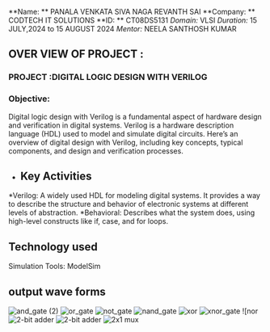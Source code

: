 **Name: ** PANALA VENKATA SIVA NAGA REVANTH SAI
**Company: ** CODTECH IT SOLUTIONS
**ID: ** CT08DS5131
*Domain:* VLSI
*Duration:* 15 JULY,2024 to 15 AUGUST 2024
*Mentor:* NEELA SANTHOSH KUMAR
## OVER VIEW OF PROJECT :
### PROJECT :DIGITAL LOGIC DESIGN WITH VERILOG
### Objective:
Digital logic design with Verilog is a fundamental aspect of hardware design and verification in digital systems.
Verilog is a hardware description language (HDL) used to model and simulate digital circuits.
Here’s an overview of digital design with Verilog, including key concepts, typical components, and design and verification processes.
- ## Key Activities
*Verilog: A widely used HDL for modeling digital systems. It provides a way to describe the structure and behavior of electronic systems at different levels of abstraction.
*Behavioral: Describes what the system does, using high-level constructs like if, case, and for loops.
## Technology used
 Simulation Tools: ModelSim
 ## output wave forms
 ![and_gate (2)](https://github.com/user-attachments/assets/0b2c55bf-56bc-47c9-a9b9-85cc192b0a3d)
![or_gate](https://github.com/user-attachments/assets/6fe75947-801b-4057-8012-395236788e32)
![not_gate](https://github.com/user-attachments/assets/4cd77e9d-ad22-44ca-8a02-fecfb0ae228b)
![nand_gate](https://github.com/user-attachments/assets/37146c69-ae67-4044-8c6d-7e8146ac32eb)
![xor](https://github.com/user-attachments/assets/8b2ab197-56c6-4126-8b7e-a032f94bfda5)
![xnor_gate](https://github.com/user-attachments/assets/734b9186-13de-47c0-aeb9-c28befd2e93d)
![nor![2-bit adder](https://github.com/user-attachments/assets/94ae75c8-a5c3-4db2-a293-36e5f4925817)
![2-bit adder](https://github.com/user-attachments/assets/c6e05e37-9db5-4059-9ffe-11ee723e6563)
![2x1 mux](https://github.com/user-attachments/assets/316a7921-9f89-4f1f-8cb0-5e4529b8c484)

